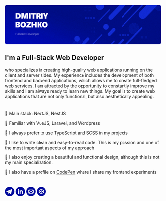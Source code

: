<img src="./banner.png">

## **I'm a Full-Stack Web Developer** 

who specializes in creating high-quality web applications running on the client and server sides. My experience includes the development of both frontend and backend applications, which allows me to create full-fledged web services. I am attracted by the opportunity to constantly improve my skills and I am always ready to learn new things. My goal is to create web applications that are not only functional, but also aesthetically appealing.

#
🔷 Main stack: NextJS, NestJS

🔷 Familiar with VueJS, Laravel, and Wordpress

🔷 I always prefer to use TypeScript and SCSS in my projects

🔷 I like to write clean and easy-to-read code. This is my passion and one of the most important aspects of my approach

🔷 I also enjoy creating a beautiful and functional design, although this is not my main specialization.

🔷 I also have a profile on [CodePen](https://codepen.io/finikkkk) where I share my frontend experiments

#
<a href="https://t.me/finik_xxx"><img src="./icons/telegram2.svg" alt="telegram" width="30" height="30"></a>
<a href="https://www.linkedin.com/in/finikkkk/"><img src="./icons/linkedin2.svg" alt="linkedin" width="30" height="30"></a>
<a href="mailto:finikdigi@gmail.com"><img src="./icons/email.svg" alt="email" width="30" height="30"></a>
<a href="https://codepen.io/finikkkk"><img src="./icons/codepen.svg" alt="codepen" width="30" height="30"></a>
